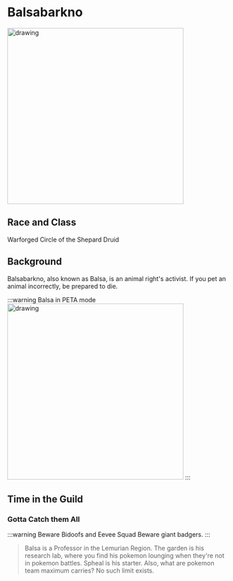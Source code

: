 # Balsabarkno

<img src="../img/players/Balsa_deer.png" alt="drawing" width="400"/>

## Race and Class

Warforged Circle of the Shepard Druid

## Background

Balsabarkno, also known as Balsa, is an animal right's activist. If you pet an animal incorrectly, be prepared to die.

:::warning Balsa in PETA mode
<img src="../img/players/balsabarkno.jpg" alt="drawing" width="400"/>
:::

## Time in the Guild

### Gotta Catch them All

:::warning Beware Bidoofs and Eevee Squad
Beware giant badgers.
:::

> Balsa is a Professor in the Lemurian Region. The garden is his research lab, where you find his pokemon lounging when they're not in pokemon battles. Spheal is his starter. Also, what are pokemon team maximum carries? No such limit exists.

